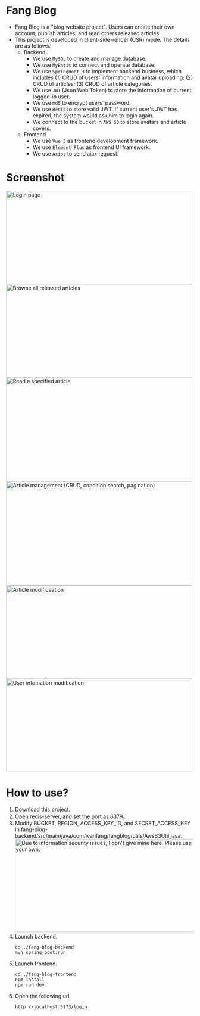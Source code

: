 # Fang Blog
* Fang Blog is a "blog website project". Users can create their own account, publish articles, and read others released articles.
* This project is developed in client-side-render (CSR) mode. The details are as follows.
  * Backend
    * We use `MySQL` to create and manage database.
    * We use `MyBatis` to connect and operate database.
    * We use `SpringBoot 3` to implement backend business, which includes (1) CRUD of users' information and avatar uploading; (2) CRUD of articles; (3) CRUD of article categories.
    * We use `JWT` (Json Web Token) to store the information of current logged-in user.
    * We use `md5` to encrypt users' password.
    * We use `Redis` to store valid JWT. If current user's JWT has expired, the system would ask him to login again.
    * We connect to the bucket in `AWS S3` to store avatars and article covers.
  * Frontend
    * We use `Vue 3` as frontend development framework.
    * We use `Element Plus` as frontend UI framework.
    * We use `Axios` to send ajax request.


# Screenshot
<img src="https://github.com/Ivan-Fang/Fang-Blog/assets/40261483/d6178633-8a31-44c5-b2c9-8f927589ff7d" width="500" height="250" title="Login page">
<img src="https://github.com/Ivan-Fang/Fang-Blog/assets/40261483/566069ef-375d-4642-8658-1d578acad322" width="500" height="250" title="Browse all released articles">
<img src="https://github.com/Ivan-Fang/Fang-Blog/assets/40261483/c3c622e3-81e7-417b-8cf5-65211c4d2de7" width="500" height="280" title="Read a specified article">
<img src="https://github.com/Ivan-Fang/Fang-Blog/assets/40261483/fde72a01-5308-47fa-9eb9-733308cd12f6" width="500" height="280" title="Article management (CRUD, condition search, pagination)">
<img src="https://github.com/Ivan-Fang/Fang-Blog/assets/40261483/d050c188-4c1d-4350-9f1c-a831df983007" width="500" height="250" title="Article modificaation">
<img src="https://github.com/Ivan-Fang/Fang-Blog/assets/40261483/df3a42c4-ecce-4da3-9c64-7d29db8d4bf7" width="500" height="250" title="User infomation modification">


# How to use?
1. Download this project.
2. Open redis-server, and set the port as 6379。
3. Modify BUCKET, REGION, ACCESS_KEY_ID, and SECRET_ACCESS_KEY in fang-blog-backend/src/main/java/com/ivanfang/fangblog/utils/AwsS3Util.java.<br/>
   <img src="https://github.com/Ivan-Fang/Fang-Blog/assets/40261483/c1a76854-5554-402f-94b1-706a06737c2b" width="500" height="250" title="Due to information security issues, I don't give mine here. Please use your own.">
4. Launch backend.
   ```
   cd ./fang-blog-backend
   mvn spring-boot:run
   ```
5. Launch frontend.
   ```
   cd ./fang-blog-frontend
   npm install
   npm run dev
   ```
6. Open the following url.
   ```
   http://localhost:5173/login
   ```
